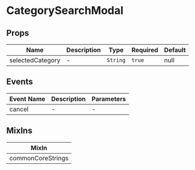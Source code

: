 # CategorySearchModal

## Props

<!-- @vuese:CategorySearchModal:props:start -->
|Name|Description|Type|Required|Default|
|---|---|---|---|---|
|selectedCategory|-|`String`|`true`|null|

<!-- @vuese:CategorySearchModal:props:end -->


## Events

<!-- @vuese:CategorySearchModal:events:start -->
|Event Name|Description|Parameters|
|---|---|---|
|cancel|-|-|

<!-- @vuese:CategorySearchModal:events:end -->


## MixIns

<!-- @vuese:CategorySearchModal:mixIns:start -->
|MixIn|
|---|
|commonCoreStrings|

<!-- @vuese:CategorySearchModal:mixIns:end -->
